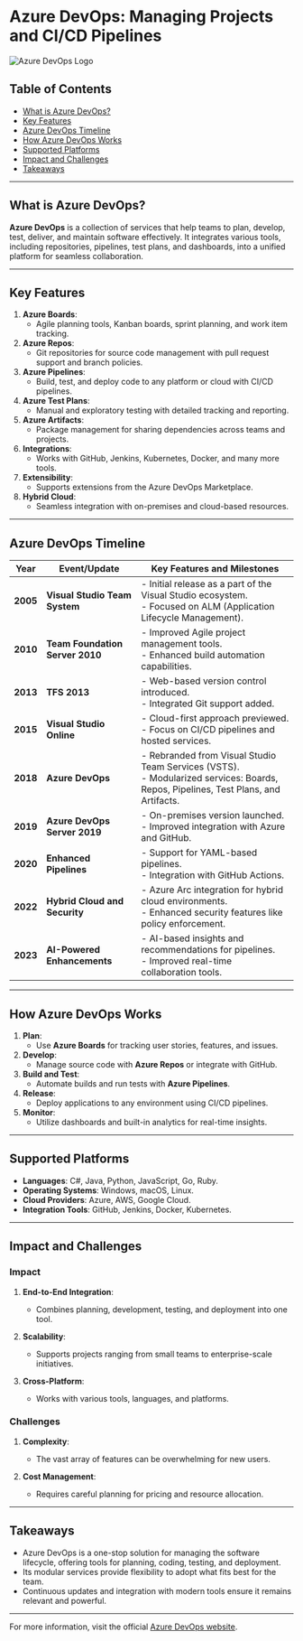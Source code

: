 # Azure DevOps: Managing Projects and CI/CD Pipelines

![Azure DevOps Logo](https://upload.wikimedia.org/wikipedia/commons/thumb/3/3c/Azure_DevOps_Logo.svg/512px-Azure_DevOps_Logo.svg.png)

## Table of Contents

- [What is Azure DevOps?](#what-is-azure-devops)
- [Key Features](#key-features)
- [Azure DevOps Timeline](#azure-devops-timeline)
- [How Azure DevOps Works](#how-azure-devops-works)
- [Supported Platforms](#supported-platforms)
- [Impact and Challenges](#impact-and-challenges)
- [Takeaways](#takeaways)

---

## What is Azure DevOps?

**Azure DevOps** is a collection of services that help teams to plan, develop, test, deliver, and maintain software effectively. It integrates various tools, including repositories, pipelines, test plans, and dashboards, into a unified platform for seamless collaboration.

---

## Key Features

1. **Azure Boards**:
   - Agile planning tools, Kanban boards, sprint planning, and work item tracking.
2. **Azure Repos**:
   - Git repositories for source code management with pull request support and branch policies.
3. **Azure Pipelines**:
   - Build, test, and deploy code to any platform or cloud with CI/CD pipelines.
4. **Azure Test Plans**:
   - Manual and exploratory testing with detailed tracking and reporting.
5. **Azure Artifacts**:
   - Package management for sharing dependencies across teams and projects.
6. **Integrations**:
   - Works with GitHub, Jenkins, Kubernetes, Docker, and many more tools.
7. **Extensibility**:
   - Supports extensions from the Azure DevOps Marketplace.
8. **Hybrid Cloud**:
   - Seamless integration with on-premises and cloud-based resources.

---

## Azure DevOps Timeline

| **Year** | **Event/Update**               | **Key Features and Milestones**                                  |
|----------|--------------------------------|------------------------------------------------------------------|
| **2005** | **Visual Studio Team System**  | - Initial release as a part of the Visual Studio ecosystem.<br>- Focused on ALM (Application Lifecycle Management). |
| **2010** | **Team Foundation Server 2010**| - Improved Agile project management tools.<br>- Enhanced build automation capabilities. |
| **2013** | **TFS 2013**                   | - Web-based version control introduced.<br>- Integrated Git support added. |
| **2015** | **Visual Studio Online**       | - Cloud-first approach previewed.<br>- Focus on CI/CD pipelines and hosted services. |
| **2018** | **Azure DevOps**               | - Rebranded from Visual Studio Team Services (VSTS).<br>- Modularized services: Boards, Repos, Pipelines, Test Plans, and Artifacts. |
| **2019** | **Azure DevOps Server 2019**   | - On-premises version launched.<br>- Improved integration with Azure and GitHub. |
| **2020** | **Enhanced Pipelines**         | - Support for YAML-based pipelines.<br>- Integration with GitHub Actions. |
| **2022** | **Hybrid Cloud and Security**  | - Azure Arc integration for hybrid cloud environments.<br>- Enhanced security features like policy enforcement. |
| **2023** | **AI-Powered Enhancements**    | - AI-based insights and recommendations for pipelines.<br>- Improved real-time collaboration tools. |

---

## How Azure DevOps Works

1. **Plan**:
   - Use **Azure Boards** for tracking user stories, features, and issues.
2. **Develop**:
   - Manage source code with **Azure Repos** or integrate with GitHub.
3. **Build and Test**:
   - Automate builds and run tests with **Azure Pipelines**.
4. **Release**:
   - Deploy applications to any environment using CI/CD pipelines.
5. **Monitor**:
   - Utilize dashboards and built-in analytics for real-time insights.

---

## Supported Platforms

- **Languages**: C#, Java, Python, JavaScript, Go, Ruby.
- **Operating Systems**: Windows, macOS, Linux.
- **Cloud Providers**: Azure, AWS, Google Cloud.
- **Integration Tools**: GitHub, Jenkins, Docker, Kubernetes.

---

## Impact and Challenges

### **Impact**

1. **End-to-End Integration**:
   - Combines planning, development, testing, and deployment into one tool.
   
2. **Scalability**:
   - Supports projects ranging from small teams to enterprise-scale initiatives.

3. **Cross-Platform**:
   - Works with various tools, languages, and platforms.

### **Challenges**

1. **Complexity**:
   - The vast array of features can be overwhelming for new users.
   
2. **Cost Management**:
   - Requires careful planning for pricing and resource allocation.

---

## Takeaways

- Azure DevOps is a one-stop solution for managing the software lifecycle, offering tools for planning, coding, testing, and deployment.
- Its modular services provide flexibility to adopt what fits best for the team.
- Continuous updates and integration with modern tools ensure it remains relevant and powerful.

---

For more information, visit the official [Azure DevOps website](https://azure.microsoft.com/en-us/services/devops/).
